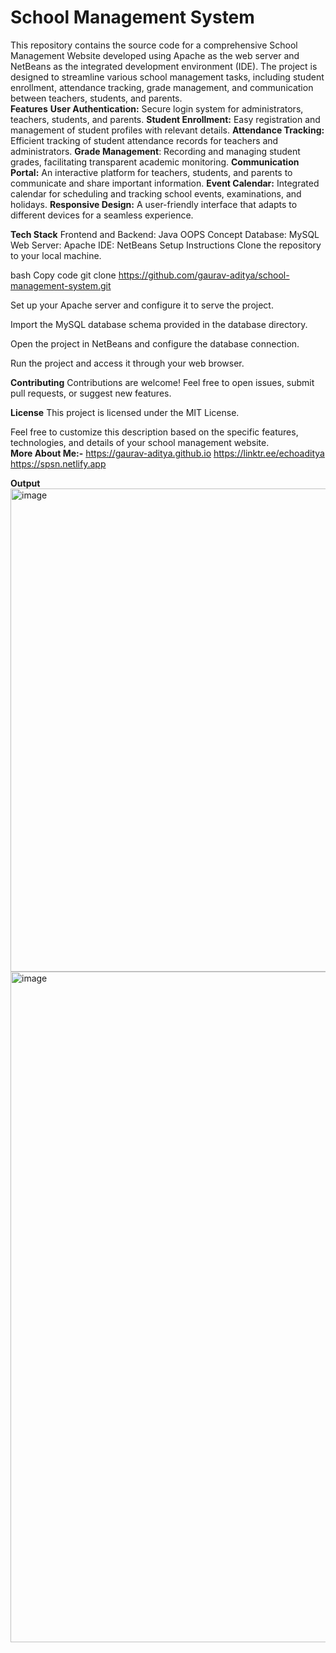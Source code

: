 # School Management System
This repository contains the source code for a comprehensive School Management Website developed using Apache as the web server and NetBeans as the integrated development environment (IDE).
The project is designed to streamline various school management tasks, including student enrollment, attendance tracking, grade management, and communication between teachers, students, and parents.
<br>
**Features**
**User Authentication:** Secure login system for administrators, teachers, students, and parents.
**Student Enrollment:** Easy registration and management of student profiles with relevant details.
**Attendance Tracking:** Efficient tracking of student attendance records for teachers and administrators.
**Grade Management**: Recording and managing student grades, facilitating transparent academic monitoring.
**Communication Portal:** An interactive platform for teachers, students, and parents to communicate and share important information.
**Event Calendar:** Integrated calendar for scheduling and tracking school events, examinations, and holidays.
**Responsive Design:** A user-friendly interface that adapts to different devices for a seamless experience.<br>

**Tech Stack**
Frontend and Backend: Java OOPS Concept
Database: MySQL
Web Server: Apache
IDE: NetBeans
Setup Instructions
Clone the repository to your local machine.<br>

bash
Copy code
git clone https://github.com/gaurav-aditya/school-management-system.git

Set up your Apache server and configure it to serve the project.

Import the MySQL database schema provided in the database directory.

Open the project in NetBeans and configure the database connection.

Run the project and access it through your web browser.

**Contributing**
Contributions are welcome! Feel free to open issues, submit pull requests, or suggest new features.<br>

**License**
This project is licensed under the MIT License.

Feel free to customize this description based on the specific features, technologies, and details of your school management website.<br>
**More About Me:-**
https://gaurav-aditya.github.io
https://linktr.ee/echoaditya
https://spsn.netlify.app

**Output**
<img width="773" alt="image" src="https://github.com/gaurav-aditya/school-management-system/assets/110540811/d0c62485-79f5-4e91-a08e-5dede6e0f157">
<img width="1073" alt="image" src="https://github.com/gaurav-aditya/school-management-system/assets/110540811/12eba4f7-a2cc-4e36-a41e-2460c6001f33">





